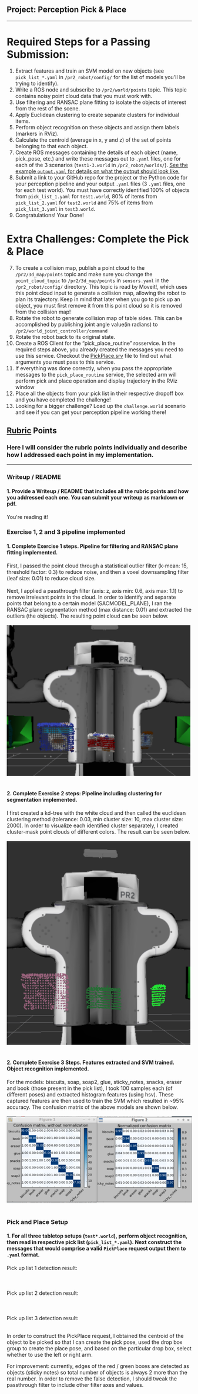 ## Project: Perception Pick & Place

---


# Required Steps for a Passing Submission:
1. Extract features and train an SVM model on new objects (see `pick_list_*.yaml` in `/pr2_robot/config/` for the list of models you'll be trying to identify). 
2. Write a ROS node and subscribe to `/pr2/world/points` topic. This topic contains noisy point cloud data that you must work with.
3. Use filtering and RANSAC plane fitting to isolate the objects of interest from the rest of the scene.
4. Apply Euclidean clustering to create separate clusters for individual items.
5. Perform object recognition on these objects and assign them labels (markers in RViz).
6. Calculate the centroid (average in x, y and z) of the set of points belonging to that each object.
7. Create ROS messages containing the details of each object (name, pick_pose, etc.) and write these messages out to `.yaml` files, one for each of the 3 scenarios (`test1-3.world` in `/pr2_robot/worlds/`).  [See the example `output.yaml` for details on what the output should look like.](https://github.com/udacity/RoboND-Perception-Project/blob/master/pr2_robot/config/output.yaml)  
8. Submit a link to your GitHub repo for the project or the Python code for your perception pipeline and your output `.yaml` files (3 `.yaml` files, one for each test world).  You must have correctly identified 100% of objects from `pick_list_1.yaml` for `test1.world`, 80% of items from `pick_list_2.yaml` for `test2.world` and 75% of items from `pick_list_3.yaml` in `test3.world`.
9. Congratulations!  Your Done!

# Extra Challenges: Complete the Pick & Place
7. To create a collision map, publish a point cloud to the `/pr2/3d_map/points` topic and make sure you change the `point_cloud_topic` to `/pr2/3d_map/points` in `sensors.yaml` in the `/pr2_robot/config/` directory. This topic is read by Moveit!, which uses this point cloud input to generate a collision map, allowing the robot to plan its trajectory.  Keep in mind that later when you go to pick up an object, you must first remove it from this point cloud so it is removed from the collision map!
8. Rotate the robot to generate collision map of table sides. This can be accomplished by publishing joint angle value(in radians) to `/pr2/world_joint_controller/command`
9. Rotate the robot back to its original state.
10. Create a ROS Client for the “pick_place_routine” rosservice.  In the required steps above, you already created the messages you need to use this service. Checkout the [PickPlace.srv](https://github.com/udacity/RoboND-Perception-Project/tree/master/pr2_robot/srv) file to find out what arguments you must pass to this service.
11. If everything was done correctly, when you pass the appropriate messages to the `pick_place_routine` service, the selected arm will perform pick and place operation and display trajectory in the RViz window
12. Place all the objects from your pick list in their respective dropoff box and you have completed the challenge!
13. Looking for a bigger challenge?  Load up the `challenge.world` scenario and see if you can get your perception pipeline working there!

## [Rubric](https://review.udacity.com/#!/rubrics/1067/view) Points
### Here I will consider the rubric points individually and describe how I addressed each point in my implementation.  

---
### Writeup / README

#### 1. Provide a Writeup / README that includes all the rubric points and how you addressed each one.  You can submit your writeup as markdown or pdf.  

You're reading it!

### Exercise 1, 2 and 3 pipeline implemented
#### 1. Complete Exercise 1 steps. Pipeline for filtering and RANSAC plane fitting implemented.
First, I passed the point cloud through a statistical outlier filter (k-mean: 15, threshold factor: 0.3) to reduce noise, and then a voxel downsampling filter (leaf size: 0.01) to reduce cloud size. 
<br><br>
Next, I applied a passthrough filter (axis: z, axis min: 0.6, axis max: 1.1) to remove irrelevant points in the cloud. In order to identify and separate points that belong to a certain model (SACMODEL_PLANE), I ran the RANSAC plane segmentation method (max distance: 0.01) and extracted the outliers (the objects). The resulting point cloud can be seen below. 
<br><br>
<img src="https://raw.githubusercontent.com/tessav/rnd-project3/master/images/cloud_objects.png" width=500 />
<br><br>
#### 2. Complete Exercise 2 steps: Pipeline including clustering for segmentation implemented.  
I first created a kd-tree with the white cloud and then called the euclidean clustering method (tolerance: 0.03, min cluster size: 10, max cluster size: 2000). In order to visualize each identified cluster separately, I created cluster-mask point clouds of different colors. The result can be seen below.
<br><br>
<img src="https://raw.githubusercontent.com/tessav/rnd-project3/master/images/cluster_cloud.png" width=500 />
<br><br>

#### 2. Complete Exercise 3 Steps.  Features extracted and SVM trained.  Object recognition implemented.
For the models: biscuits, soap, soap2, glue, sticky_notes, snacks, eraser and book (those present in the pick list), I took 100 samples each (of different poses) and extracted histogram features (using hsv). These captured features are then used to train the SVM which resulted in ~95% accuracy. The confusion matrix of the above models are shown below. 
<br><br>
<img src="https://raw.githubusercontent.com/tessav/rnd-project3/master/images/confusion_matrix.png" />
<br><br>

### Pick and Place Setup

#### 1. For all three tabletop setups (`test*.world`), perform object recognition, then read in respective pick list (`pick_list_*.yaml`). Next construct the messages that would comprise a valid `PickPlace` request output them to `.yaml` format.
Pick up list 1 detection result:
<br><br>
<br><br>
Pick up list 2 detection result:
<br><br>
<br><br>
Pick up list 3 detection result:
<br><br>

In order to construct the PickPlace request, I obtained the centroid of the object to be picked so that I can create the pick pose, used the drop box group to create the place pose, and based on the particular drop box, select whether to use the left or right arm.  

For improvement: currently, edges of the red / green boxes are detected as objects (sticky notes) so total number of objects is always 2 more than the real number. In order to remove the false detection, I should tweak the passthrough filter to include other filter axes and values.


